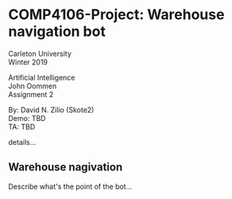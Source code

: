 # COMP4106-Project: Warehouse navigation bot

Carleton University\
Winter 2019

Artificial Intelligence\
John Oommen\
Assignment 2

By: David N. Zilio (Skote2) \
Demo: TBD\
TA: TBD

details...

## Warehouse nagivation

Describe what's the point of the bot...